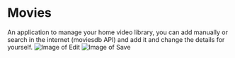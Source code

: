 # Movies
An application to manage your home video library, you can add manually or search in the internet (moviesdb API) and add it and change the details for yourself. 
![Image of Edit](http://up419.siz.co.il/up1/4mtjhng0qnzz.jpg) ![Image of Save](http://up419.siz.co.il/up3/tuyjcy3zuy21.jpg)
